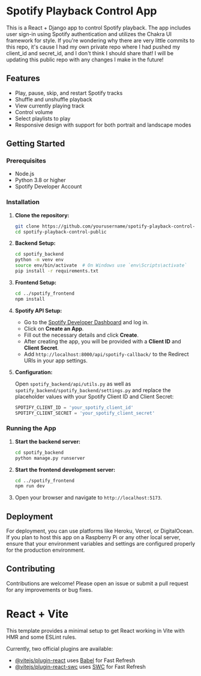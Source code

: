 ﻿# Spotify Playback Control App

This is a React + Django app to control Spotify playback. The app includes user sign-in using Spotify authentication and utilizes the Chakra UI framework for style. If you're wondering why there are very little commits to this repo, it's cause I had my own private repo where I had pushed my client_id and secret_id, and I don't think I should share that! I will be updating this public repo with any changes I make in the future!

## Features

- Play, pause, skip, and restart Spotify tracks
- Shuffle and unshuffle playback
- View currently playing track
- Control volume
- Select playlists to play
- Responsive design with support for both portrait and landscape modes

## Getting Started

### Prerequisites

- Node.js
- Python 3.8 or higher
- Spotify Developer Account

### Installation

1. **Clone the repository:**

   ```bash
   git clone https://github.com/yourusername/spotify-playback-control-public.git
   cd spotify-playback-control-public
   ```

2. **Backend Setup:**

   ```bash
   cd spotify_backend
   python -m venv env
   source env/bin/activate  # On Windows use `env\Scripts\activate`
   pip install -r requirements.txt
   ```

3. **Frontend Setup:**

   ```bash
   cd ../spotify_frontend
   npm install
   ```

4. **Spotify API Setup:**

   - Go to the [Spotify Developer Dashboard](https://developer.spotify.com/dashboard/applications) and log in.
   - Click on **Create an App**.
   - Fill out the necessary details and click **Create**.
   - After creating the app, you will be provided with a **Client ID** and **Client Secret**.
   - Add `http://localhost:8000/api/spotify-callback/` to the Redirect URIs in your app settings.

5. **Configuration:**

   Open `spotify_backend/api/utils.py` as well as `spotify_backend/spotify_backend/settings.py` and replace the placeholder values with your Spotify Client ID and Client Secret:

   ```python
   SPOTIFY_CLIENT_ID = 'your_spotify_client_id'
   SPOTIFY_CLIENT_SECRET = 'your_spotify_client_secret'
   ```

### Running the App

1. **Start the backend server:**

   ```bash
   cd spotify_backend
   python manage.py runserver
   ```

2. **Start the frontend development server:**

   ```bash
   cd ../spotify_frontend
   npm run dev
   ```

3. Open your browser and navigate to `http://localhost:5173`.

## Deployment

For deployment, you can use platforms like Heroku, Vercel, or DigitalOcean. If you plan to host this app on a Raspberry Pi or any other local server, ensure that your environment variables and settings are configured properly for the production environment.

## Contributing

Contributions are welcome! Please open an issue or submit a pull request for any improvements or bug fixes.

# React + Vite

This template provides a minimal setup to get React working in Vite with HMR and some ESLint rules.

Currently, two official plugins are available:

- [@vitejs/plugin-react](https://github.com/vitejs/vite-plugin-react/blob/main/packages/plugin-react/README.md) uses [Babel](https://babeljs.io/) for Fast Refresh
- [@vitejs/plugin-react-swc](https://github.com/vitejs/vite-plugin-react-swc) uses [SWC](https://swc.rs/) for Fast Refresh
